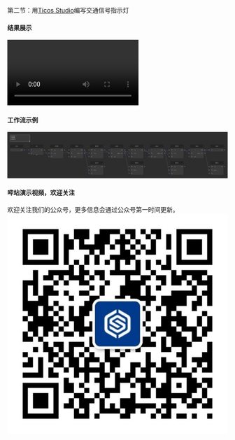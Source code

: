 
第二节：用[Ticos Studio](https://downloads.ticos.cn/studio/)编写交通信号指示灯

#### 结果展示

![rgblight](./images/demo.mov)


#### 工作流示例

![workflow](./images/code.jpg)



#### 哔站演示视频，欢迎关注




欢迎关注我们的公众号，更多信息会通过公众号第一时间更新。
![公众号](./images/qrcode_for_gh_fb2b604ddd35_860%20(2).jpg)
